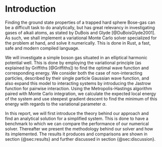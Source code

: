 # Introduction

Finding the ground state properties of a trapped hard sphere Bose-gas can be a difficult task to do analytically, but has great relevancy in investigating gases of alkali atoms, as stated by DuBois and Glyde [@DuBoisGlyde2001]. As such, we shall implement a variational Monte Carlo solver specialized for the problem at hand, and solve it numerically. This is done in Rust, a fast, safe and modern compiled language.

We will investigate a simple boson gas situated in an elliptical harmonic potential well. This is done by employing the variational principle (as explained by Griffiths [@Griffiths]) to find the optimal wave function and corresponding energy. We consider both the case of non-interacting particles, described by their single particle Gaussian wave function, and also expand this model to interacting systems by introducing the Jastrow function for pairwise interaction. Using the Metropolis-Hastings algorithm paired with Monte Carlo integration, we calculate the expected local energy of the system and use steepest gradient descent to find the minimum of this energy with regards to the variational parameter $\alpha$.

In this report, we will first introduce the theory behind our approach and find an analytical solution for a simplified system. This is done to have a benchmark to which we can compare the performance of our numerical solver. Thereafter we present the methodology behind our solver and how its implemented. The results it produces and comparisons are shown in section {@sec:results} and further discussed in section {@sec:discussion}.
